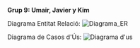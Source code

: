 **Grup 9: Umair, Javier y Kim**

Diagrama Entitat Relació:
![Diagrama_ER](https://github.com/user-attachments/assets/3eaa1c2c-b75d-41d6-88d4-2b19f861a4e4)

Diagrama de Casos d'Ús:
![Diagrama d'us](https://github.com/user-attachments/assets/941f2e4e-8a3a-4ab3-a251-ce47162c8ffe)
